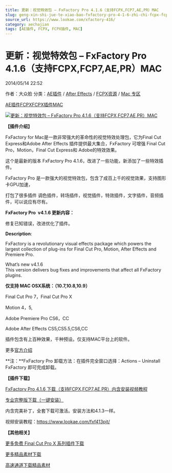 ```yaml
---
title: 更新：视觉特效包 – FxFactory Pro 4.1.6（支持FCPX,FCP7,AE,PR）MAC
slug: geng-xin-shi-jue-te-xiao-bao-fxfactory-pro-4-1-6-zhi-chi-fcpx-fcp7-ae-pr-mac
source_url: https://www.lookae.com/xfactory-416/
category: aechajian
tags: [AE插件, FCPX, FCPX插件, MAC]
---
```

# 更新：视觉特效包 – FxFactory Pro 4.1.6（支持FCPX,FCP7,AE,PR）MAC

2014/05/14 22:52

作者：大众脸
分类：[AE插件](https://www.lookae.com/after-effects/aechajian/) / [After Effects](https://www.lookae.com/after-effects/) / [FCPX资源](https://www.lookae.com/fcpx/) / [Mac 专区](https://www.lookae.com/mac-osx/)

[AE插件](https://www.lookae.com/tag/ae%e6%8f%92%e4%bb%b6/)[FCPX](https://www.lookae.com/tag/fcpx/)[FCPX插件](https://www.lookae.com/tag/fcpx%e6%8f%92%e4%bb%b6/)[MAC](https://www.lookae.com/tag/mac/)

[![更新：视觉特效包 – FxFactory Pro 4.1.6（支持FCPX,FCP7,AE,PR）MAC](https://www.lookae.com/wp-content/uploads/2014/05/fxfactory-416.jpg "更新：视觉特效包 – FxFactory Pro 4.1.6（支持FCPX,FCP7,AE,PR）MAC-LookAE.com")](https://www.lookae.com/wp-content/uploads/2014/05/fxfactory-416.jpg)

**【插件介绍】**

FxFactory for Mac是一款非常强大的革命性的视觉特效处理包，它为Final Cut Express和Adobe After Effects 插件提供最大集合，FxFactory 可增强 Final Cut Pro，Motion，Final Cut Express和 Adobe的特效效果。

这个是最新的版本 FxFactory Pro 4.1.6，改进了一些功能，新添加了一些特效插件。

FxFactory Pro 是一款强大的视觉特效包，包含了成百上千的视觉效果，支持图形卡GPU加速，

打包了很多插件 调色插件，转场插件，视觉插件，特效插件，文字插件，音频插件，可以说应有尽有。

**FxFactory Pro  v4.1.6 更新内容：**

修复已知错误，改进优化了插件。

**Description**:

FxFactory is a revolutionary visual effects package which powers the largest collection of plug-ins for Final Cut Pro, Motion, After Effects and Premiere Pro.

What’s new v4.1.6  
This version delivers bug fixes and improvements that affect all FxFactory plugins.

**仅支持 MAC OSX系统：（10.7,10.8,10.9）**

Final Cut Pro 7，Final Cut Pro X

Motion 4，5,

Adobe Premiere Pro CS6，CC

Adobe After Effects CS5,CS5.5,CS6,CC

插件包含有上百种效果，千种预设。仅支持MAC平台上的软件。

更多[官方介绍](http://www.noiseindustries.com/fxfactory/)

**注：**FxFactory Pro 卸载方法：在插件完全窗口选择：Actions – Uninstall FxFactory 即可完成卸载。

**【插件下载】**

[FxFactory Pro 4.1.6 下载（支持FCPX,FCP7,AE,PR）内含安装视频教程](https://www.400gb.com/file/64699467)

[专业完整版下载（一键安装）](https://item.taobao.com/item.htm?id=42094760365)

内含完美补丁，全套下载可激活。安装方法和4.1.3一样。

视频安装教程：<https://www.lookae.com/fxf413pjt/>

**【其他相关】**

[更多免费 Final Cut Pro X 系列插件下载](https://www.lookae.com/tag/fcpx/)

[更多精品素材下载](https://www.lookae.com/others/sucaigongcheng/)

[高速通道下载精品素材](https://lookae.taobao.com/)
